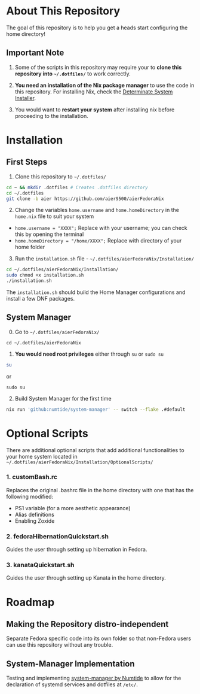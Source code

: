 # About This Repository

The goal of this repository is to help you get a heads start configuring the home directory! 


## Important Note

1. Some of the scripts in this repository may require your to **clone this repository into `~/.dotfiles/`** to work correctly. 

2. **You need an installation of the Nix package manager** to use the code in this repository. For installing Nix, check the [Determinate System Installer](https://determinate.systems/posts/determinate-nix-installer/).

3. You would want to **restart your system** after installing nix before proceeding to the installation. 


# Installation


## First Steps

1. Clone this repository to `~/.dotfiles/`

```bash
cd ~ && mkdir .dotfiles # Creates .dotfiles directory 
cd ~/.dotfiles
git clone -b aier https://github.com/aier9500/aierFedoraNix
```

2. Change the variables `home.username` and `home.homeDirectory` in the `home.nix` file to suit your system

* `home.username = "XXXX";` Replace with your username; you can check this by opening the terminal
* `home.homeDirectory = "/home/XXXX";` Replace with directory of your home folder

3. Run the `installation.sh` file - `~/.dotfiles/aierFedoraNix/Installation/`

```bash
cd ~/.dotfiles/aierFedoraNix/Installation/
sudo chmod +x installation.sh
./installation.sh
```

The `installation.sh` should build the Home Manager configurations and install a few DNF packages.


## System Manager

0. Go to `~/.dotfiles/aierFedoraNix/`

```
cd ~/.dotfiles/aierFedoraNix
```

1. **You would need root privileges** either through `su` or `sudo su`

```bash
su
```
or
```
sudo su
```

2. Build System Manager for the first time

```bash
nix run 'github:numtide/system-manager' -- switch --flake .#default
```

# Optional Scripts

There are additional optional scripts that add additional functionalities to your home system located in `~/.dotfiles/aierFedoraNix/Installation/OptionalScripts/`


### 1. customBash.rc

Replaces the original .bashrc file in the home directory with one that has the following modified: 

* PS1 variable (for a more aesthetic appearance)
* Alias definitions
* Enabling Zoxide


### 2. fedoraHibernationQuickstart.sh

Guides the user through setting up hibernation in Fedora.


### 3. kanataQuickstart.sh

Guides the user through setting up Kanata in the home directory.


# Roadmap


## Making the Repository distro-independent

Separate Fedora specific code into its own folder so that non-Fedora users can use this repository without any trouble.


## System-Manager Implementation

Testing and implementing [system-manager by Numtide](https://github.com/numtide/system-manager) to allow for the declaration of systemd services and dotfiles at `/etc/`.